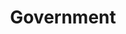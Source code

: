 ---
layout: default
title: Government
nav_order: 1
has_children: true
parent: Organisations
permalink: /docs/organisations/government
---